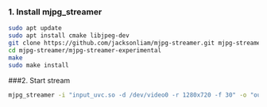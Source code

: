 
### 1. Install mjpg_streamer

```bash
sudo apt update
sudo apt install cmake libjpeg-dev
git clone https://github.com/jacksonliam/mjpg-streamer.git mjpg-streamer
cd mjpg-streamer/mjpg-streamer-experimental
make
sudo make install
```

###2. Start stream

```bash
mjpg_streamer -i "input_uvc.so -d /dev/video0 -r 1280x720 -f 30" -o "output_http.so -w ./www"
```

